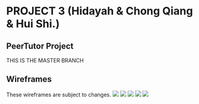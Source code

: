 
# PROJECT 3 (Hidayah & Chong Qiang & Hui Shi.)

## PeerTutor Project

 THIS IS THE MASTER BRANCH

## Wireframes
These wireframes are subject to changes.
![](/assets/images/wireframe1.png)
![](/assets/images/wireframe2.png)
![](/assets/images/wireframe3.png)
![](/assets/images/wireframe4.png)
![](/assets/images/wireframe5.png)
